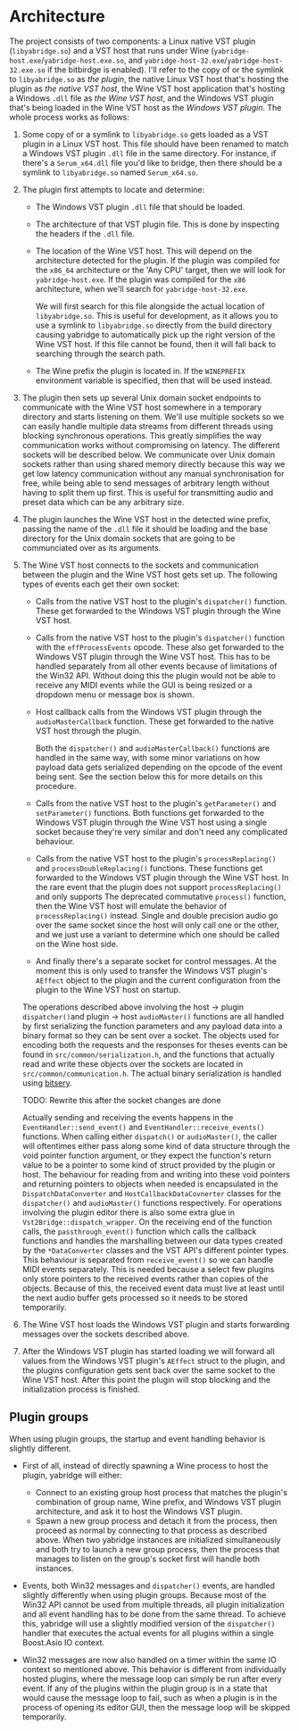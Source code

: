 # Architecture

<!-- TODO: Mention the new special socket approach for `dispatch()` and `audioMaster()-->

The project consists of two components: a Linux native VST plugin
(`libyabridge.so`) and a VST host that runs under Wine
(`yabridge-host.exe`/`yabridge-host.exe.so`, and
`yabridge-host-32.exe`/`yabridge-host-32.exe.so` if the bitbirdge is enabled).
I'll refer to the copy of or the symlink to `libyabridge.so` as _the plugin_,
the native Linux VST host that's hosting the plugin as _the native VST host_,
the Wine VST host application that's hosting a Windows `.dll` file as _the Wine
VST host_, and the Windows VST plugin that's being loaded in the Wine VST host
as the _Windows VST plugin_. The whole process works as follows:

1. Some copy of or a symlink to `libyabridge.so` gets loaded as a VST plugin in
   a Linux VST host. This file should have been renamed to match a Windows VST
   plugin `.dll` file in the same directory. For instance, if there's a
   `Serum_x64.dll` file you'd like to bridge, then there should be a symlink to
   `libyabridge.so` named `Serum_x64.so`.
2. The plugin first attempts to locate and determine:

   - The Windows VST plugin `.dll` file that should be loaded.

   - The architecture of that VST plugin file. This is done by inspecting the
     headers if the `.dll` file.

   - The location of the Wine VST host. This will depend on the architecture
     detected for the plugin. If the plugin was compiled for the `x86_64`
     architecture or the 'Any CPU' target, then we will look for
     `yabridge-host.exe`. If the plugin was compiled for the `x86` architecture,
     when we'll search for `yabridge-host-32.exe`.

     We will first search for this file alongside the actual location of
     `libyabridge.so`. This is useful for development, as it allows you to use a
     symlink to `libyabridge.so` directly from the build directory causing
     yabridge to automatically pick up the right version of the Wine VST host.
     If this file cannot be found, then it will fall back to searching through
     the search path.

   - The Wine prefix the plugin is located in. If the `WINEPREFIX` environment
     variable is specified, then that will be used instead.

3. The plugin then sets up several Unix domain socket endpoints to communicate
   with the Wine VST host somewhere in a temporary directory and starts
   listening on them. We'll use multiple sockets so we can easily handle
   multiple data streams from different threads using blocking synchronous
   operations. This greatly simplifies the way communication works without
   compromising on latency. The different sockets will be described below. We
   communicate over Unix domain sockets rather than using shared memory directly
   because this way we get low latency communication without any manual
   synchronisation for free, while being able to send messages of arbitrary
   length without having to split them up first. This is useful for transmitting
   audio and preset data which can be any arbitrary size.
4. The plugin launches the Wine VST host in the detected wine prefix, passing
   the name of the `.dll` file it should be loading and the base directory for
   the Unix domain sockets that are going to be communciated over as its
   arguments.
5. The Wine VST host connects to the sockets and communication between the
   plugin and the Wine VST host gets set up. The following types of events each
   get their own socket:

   - Calls from the native VST host to the plugin's `dispatcher()` function.
     These get forwarded to the Windows VST plugin through the Wine VST host.

   - Calls from the native VST host to the plugin's `dispatcher()` function with
     the `effProcessEvents` opcode. These also get forwarded to the Windows VST
     plugin through the Wine VST host. This has to be handled separately from
     all other events because of limitations of the Win32 API. Without doing
     this the plugin would not be able to receive any MIDI events while the GUI
     is being resized or a dropdown menu or message box is shown.

   - Host callback calls from the Windows VST plugin through the
     `audioMasterCallback` function. These get forwarded to the native VST host
     through the plugin.

     Both the `dispatcher()` and `audioMasterCallback()` functions are handled
     in the same way, with some minor variations on how payload data gets
     serialized depending on the opcode of the event being sent. See the section
     below this for more details on this procedure.

   - Calls from the native VST host to the plugin's `getParameter()` and
     `setParameter()` functions. Both functions get forwarded to the Windows VST
     plugin through the Wine VST host using a single socket because they're very
     similar and don't need any complicated behaviour.

   - Calls from the native VST host to the plugin's `processReplacing()` and
     `processDoubleReplacing()` functions. These functions get forwarded to the
     Windows VST plugin through the Wine VST host. In the rare event that the
     plugin does not support `processReplacing()` and only supports The
     deprecated commutative `process()` function, then the Wine VST host will
     emulate the behavior of `processReplacing()` instead. Single and double
     precision audio go over the same socket since the host will only call one
     or the other, and we just use a variant to determine which one should be
     called on the Wine host side.

   - And finally there's a separate socket for control messages. At the moment
     this is only used to transfer the Windows VST plugin's `AEffect` object to
     the plugin and the current configuration from the plugin to the Wine VST
     host on startup.

   The operations described above involving the host -> plugin `dispatcher()`and
   plugin -> host `audioMaster()` functions are all handled by first serializing
   the function parameters and any payload data into a binary format so they can
   be sent over a socket. The objects used for encoding both the requests and
   the responses for theses events can be found in `src/common/serialization.h`,
   and the functions that actually read and write these objects over the sockets
   are located in `src/common/communication.h`. The actual binary serialization
   is handled using [bitsery](https://github.com/fraillt/bitsery).

   TODO: Rewrite this after the socket changes are done

   Actually sending and receiving the events happens in the
   `EventHandler::send_event()` and `EventHandler::receive_events()` functions.
   When calling either `dispatch()` or `audioMaster()`, the caller will
   oftentimes either pass along some kind of data structure through the void
   pointer function argument, or they expect the function's return value to be a
   pointer to some kind of struct provided by the plugin or host. The behaviour
   for reading from and writing into these void pointers and returning pointers
   to objects when needed is encapsulated in the `DispatchDataConverter` and
   `HostCallbackDataCovnerter` classes for the `dispatcher()` and
   `audioMaster()` functions respectively. For operations involving the plugin
   editor there is also some extra glue in `Vst2Bridge::dispatch_wrapper`. On
   the receiving end of the function calls, the `passthrough_event()` function
   which calls the callback functions and handles the marshalling between our
   data types created by the `*DataConverter` classes and the VST API's
   different pointer types. This behaviour is separated from `receive_event()`
   so we can handle MIDI events separately. This is needed because a select few
   plugins only store pointers to the received events rather than copies of the
   objects. Because of this, the received event data must live at least until
   the next audio buffer gets processed so it needs to be stored temporarily.

6. The Wine VST host loads the Windows VST plugin and starts forwarding messages
   over the sockets described above.
7. After the Windows VST plugin has started loading we will forward all values
   from the Windows VST plugin's `AEffect` struct to the plugin, and the plugins
   configuration gets sent back over the same socket to the Wine VST host. After
   this point the plugin will stop blocking and the initialization process is
   finished.

## Plugin groups

When using plugin groups, the startup and event handling behavior is slightly
different.

- First of all, instead of directly spawning a Wine process to host the plugin,
  yabridge will either:

  - Connect to an existing group host process that matches the plugin's
    combination of group name, Wine prefix, and Windows VST plugin architecture,
    and ask it to host the Windows VST plugin.
  - Spawn a new group process and detach it from the process, then proceed as
    normal by connecting to that process as described above. When two yabridge
    instances are initialized simultaneously and both try to launch a new group
    process, then the process that manages to listen on the group's socket first
    will handle both instances.

- Events, both Win32 messages and `dispatcher()` events, are handled slightly
  differently when using plugin groups. Because most of the Win32 API cannot be
  used from multiple threads, all plugin initialization and all event handling
  has to be done from the same thread. To achieve this, yabridge will use a
  slightly modified version of the `dispatcher()` handler that executes the
  actual events for all plugins within a single Boost.Asio IO context.
- Win32 messages are now also handled on a timer within the same IO context so
  mentioned above. This behavior is different from individually hosted plugins,
  where the message loop can simply be run after every event. If any of the
  plugins within the plugin group is in a state that would cause the message
  loop to fail, such as when a plugin is in the process of opening its editor
  GUI, then the message loop will be skipped temporarily.
